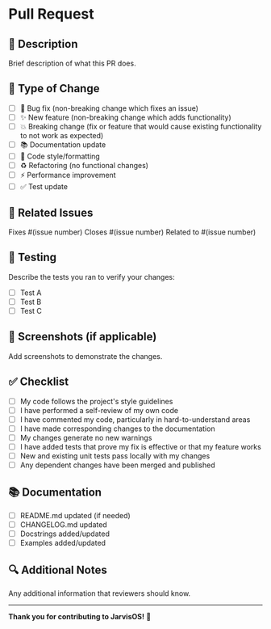 # Pull Request

## 📝 Description

Brief description of what this PR does.

## 🎯 Type of Change

- [ ] 🐛 Bug fix (non-breaking change which fixes an issue)
- [ ] ✨ New feature (non-breaking change which adds functionality)
- [ ] 💥 Breaking change (fix or feature that would cause existing functionality to not work as expected)
- [ ] 📚 Documentation update
- [ ] 🎨 Code style/formatting
- [ ] ♻️ Refactoring (no functional changes)
- [ ] ⚡ Performance improvement
- [ ] ✅ Test update

## 🔗 Related Issues

Fixes #(issue number)
Closes #(issue number)
Related to #(issue number)

## 🧪 Testing

Describe the tests you ran to verify your changes:

- [ ] Test A
- [ ] Test B
- [ ] Test C

## 📸 Screenshots (if applicable)

Add screenshots to demonstrate the changes.

## ✅ Checklist

- [ ] My code follows the project's style guidelines
- [ ] I have performed a self-review of my own code
- [ ] I have commented my code, particularly in hard-to-understand areas
- [ ] I have made corresponding changes to the documentation
- [ ] My changes generate no new warnings
- [ ] I have added tests that prove my fix is effective or that my feature works
- [ ] New and existing unit tests pass locally with my changes
- [ ] Any dependent changes have been merged and published

## 📚 Documentation

- [ ] README.md updated (if needed)
- [ ] CHANGELOG.md updated
- [ ] Docstrings added/updated
- [ ] Examples added/updated

## 🔍 Additional Notes

Any additional information that reviewers should know.

---

**Thank you for contributing to JarvisOS!** 🚀
